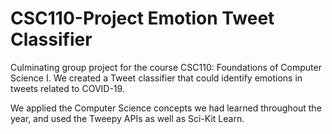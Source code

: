 # CSC110-Project Emotion Tweet Classifier
Culminating group project for the course CSC110: Foundations of Computer Science I. We created a Tweet classifier that could identify emotions in tweets related to COVID-19.

We applied the Computer Science concepts we had learned throughout the year, and used the Tweepy APIs as well as Sci-Kit Learn.
